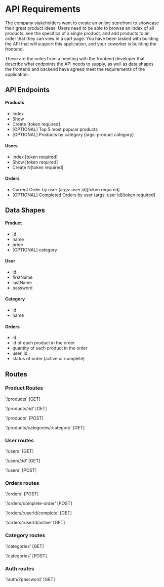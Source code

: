 # API Requirements
The company stakeholders want to create an online storefront to showcase their great product ideas. Users need to be able to browse an index of all products, see the specifics of a single product, and add products to an order that they can view in a cart page. You have been tasked with building the API that will support this application, and your coworker is building the frontend.

These are the notes from a meeting with the frontend developer that describe what endpoints the API needs to supply, as well as data shapes the frontend and backend have agreed meet the requirements of the application. 

## API Endpoints
#### Products
- Index 
- Show
- Create [token required]
- [OPTIONAL] Top 5 most popular products 
- [OPTIONAL] Products by category (args: product category)

#### Users
- Index [token required]
- Show [token required]
- Create N[token required] 

#### Orders
- Current Order by user (args: user id)[token required]
- [OPTIONAL] Completed Orders by user (args: user id)[token required]

## Data Shapes
#### Product
-  id
- name
- price
- [OPTIONAL] category

#### User
- id
- firstName
- lastName
- password

#### Category
- id
- name

#### Orders
- id
- id of each product in the order
- quantity of each product in the order
- user_id
- status of order (active or complete)

## Routes 

### Product Routes
'/products'  [GET] 

'/products/:id' [GET] 

'/products' [POST] 

'/products/categories/:category' [GET]

### User routes
'/users'  [GET] 

'/users/:id'  [GET]

'/users'  [POST]

### Orders routes
'/orders'  [POST] 

'/orders/complete-order'  [POST]

'/orders/:userId/complete'  [GET]

'/orders/:userId/active'  [GET]

### Category routes
'/categories' [GET] 

'/categories' [POST] 

### Auth routes
'/auth/?password' [GET]

